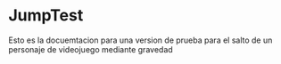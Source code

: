 # JumpTest
Esto es la docuemtacion para una version de prueba para el salto de un personaje de videojuego mediante gravedad
